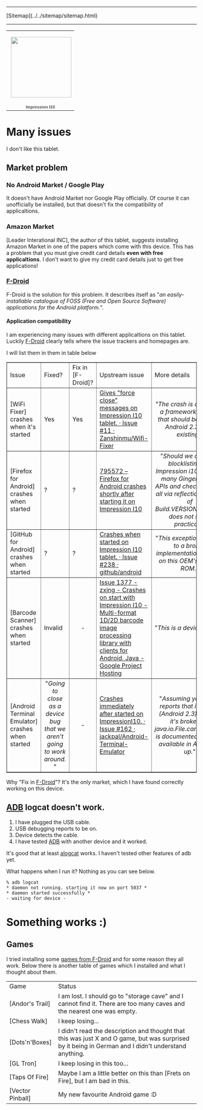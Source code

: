 <!DOCTYPE html>
<html>
<head>
<meta name="description" content="My experience with Impression I10 tablet." />
<meta name="keywords" content="Impression,I10,bugs,problems,issues," />
<meta name="author" content="Mika Suomalainen" />
<meta charset="UTF-8" />
<link rel="canonical" href="http://mkaysi.github.com/articles/complaining/ImpressionI10.html">
<title>Impression I10</title>
<link rel="stylesheet" type="text/css" href="../../tyyli.css" />
</head>
<body>
<hr/>
[Sitemap](../../sitemap/sitemap.html)
<hr/>

<table style="width:194px;"><tr><td align="center" style="height:194px;background:url(https://picasaweb.google.com/s/c/transparent_album_background.gif) no-repeat left"><a href="https://picasaweb.google.com/113787158024729598288/ImpressionI10?authuser=0&feat=embedwebsite"><img src="https://lh5.googleusercontent.com/-hObrpRJKAbk/UGq9u9iYYzE/AAAAAAAABNI/tl9JR-zlGxI/s160-c/ImpressionI10.jpg" width="160" height="160" style="margin:1px 0 0 4px;"></a></td></tr><tr><td style="text-align:center;font-family:arial,sans-serif;font-size:11px"><a href="https://picasaweb.google.com/113787158024729598288/ImpressionI10?authuser=0&feat=embedwebsite" style="color:#4D4D4D;font-weight:bold;text-decoration:none;">Impression I10</a></td></tr></table>

# Many issues

I don't like this tablet. 

## Market problem

### No Android Market / Google Play

It doesn't have Android Market nor Google Play officially. Of course it can unofficially be installed, but that doesn't fix the compatibility of applicaltions.

### Amazon Market

[Leader Interational INC], the author of this tablet, suggests installing Amazon Market in one of the papers which come with this device. This has a problem that you must give credit card details <strong>even with free applicaltions</strong>. I don't want to give my credit card details just to get free applications!

[Leader International INC]:http://www.leaderinternationalinc.com/

### [F-Droid]

F-Droid is the solution for this problem. It describes itself as "<em>an easily-installable catalogue of FOSS (Free and Open Source Software) applications for the Android platform.</em>".

#### Application compatibility

I am experiencing many issues with different applicaltions on this tablet. Luckily [F-Droid] clearly tells where the issue trackers and homepages are.

I will list them in them in table below

<table border=1>
	<tr>
		<td>Issue</td>
		<td>Fixed?</td>
		<td>Fix in [F-Droid]?</td>
		<td>Upstream issue</td>
		<td>More details</td>
	</tr>
	<tr>
		<td>[WiFi Fixer] crashes when it's started</td>
		<td>Yes</td>
		<td>Yes</td>
		<td><a href="https://github.com/Zanshinmu/Wifi-Fixer/issues/11" >Gives "force close" messages on Impression I10 tablet. · Issue #11 · Zanshinmu/Wifi-Fixer</a></td>
		<td><center><em>"The crash is caused by a framework method that should  be there in Android
2.3.x not existing.</em>"</center></td>
	</tr>
	<tr>
		<td>[Firefox for Android] crashes when started</td>
		<td>?</td>
		<td>?</td>
		<td><a href="https://bugzilla.mozilla.org/show_bug.cgi?id=795572" >795572 – Firefox for Android crashes shortly after starting it on Impression I10</a></td>
		<td><center>"<em>Should we consider blocklisting the Impression i10? We use many Gingerbread+ APIs and checking them all via reflection instead of Build.VERSION.SDK_INT does not seem practical.
</em>"</center></td>
	</tr>
	<tr>
		<td>[GitHub for Android] crashes when started</td>
		<td>?</td>
		<td>?</td>
		<td><a href="https://github.com/github/android/issues/238" >Crashes when started on Impression I10 tablet. · Issue #238 · github/android</a></td>
		<td><center>"<em>This exception:</em>""<em>is due to a broken implementation of Java on this OEM's custom ROM.</em>"</center></td>
	</tr>
		<tr>
		<td>[Barcode Scanner] crashes when started</td>
		<td>Invalid</td>
		<td><center>-</center></td>
		<td><a href="https://code.google.com/p/zxing/issues/detail?id=1377" >Issue 1377 - zxing - Crashes on start with Impression I10 - Multi-format 1D/2D barcode image processing library with clients for Android, Java - Google Project Hosting</a></td>
		<td>"<em>This is a device bug...</em>"</td>
	</tr>
	<tr>
		<td>[Android Terminal Emulator] crashes when started</td>
		<td><center>"<em>Going to close as a device bug that we aren't going to work around.
</em>"</td>
		<td><center>-</center></td>
		<td><a href="https://github.com/jackpal/Android-Terminal-Emulator/issues/162" >Crashes immediately after started on ImpressionI10. · Issue #162 · jackpal/Android-Terminal-Emulator</a></td>
		<td><center>"<em>Assuming your ROM reports that it's API 9 (Android 2.3) or later, it's broken -- java.io.File.canExecute() is documented as being available in API 9 and up.</em>"</center></td>
	</tr>
</table>

Why "Fix in [F-Droid]"? It's the only market, which I have found correctly working on this device.

## [ADB] logcat doesn't work.

1. I have plugged the USB cable.
2. USB debugging reports to be on.
3. Device detects the cable.
4. I have tested [ADB] with another device and it worked.

It's good that at least [alogcat] works. I haven't tested other features of adb yet.

What happens when I run it? Nothing as you can see below.

```
% adb logcat
* daemon not running. starting it now on port 5037 *
* daemon started successfully *
- waiting for device -
```

# Something works :)

## Games

I tried installing some [games from F-Droid] and for some reason they all work. Below there is another table of games which I installed and what I thought about them.

<table>
	<tr>
		<td>Game</td>
		<td>Status</td>
	</tr>
	<tr>
		<td>[Andor's Trail]</td>
		<td>I am lost. I should go to "storage cave" and I cannot find it. There are too many caves and the nearest one was empty.</td>
	</tr>
	<tr>
		<td>[Chess Walk]</td>
		<td>I keep losing...</td>
	</tr>
	<tr>
		<td>[Dots'n'Boxes]</td>
		<td>I didn't read the description and thought that this was just X and O game, but was surprised by it being in German and I didn't understand anything.</td>
	</tr>
		<tr>
		<td>[GL Tron]</td>
		<td>I keep losing in this too...</td>
	</tr>
	</tr>
		<tr>
		<td>[Taps Of Fire]</td>
		<td>Maybe I am a little better on this than [Frets on Fire], but I am bad in this.</td>
	</tr>
		</tr>
		<tr>
		<td>[Vector Pinball]</td>
		<td>My new favourite Android game :D</td>
	</tr>
</table>


[Leader International INC]:http://www.leaderinternationalinc.com/
[F-Droid]:https://f-droid.org/
[ADB]:https://developer.android.com/tools/help/adb.html
[alogcat]:https://code.google.com/p/alogcat/
[WiFi Fixer]:https://wififixer.wordpress.com/
[Firefox for Android]:https://wiki.mozilla.org/Mobile/Platforms/Android
[GitHub for Android]:https://github.com/github/android
[Barcode Scanner]:https://code.google.com/p/zxing/
[games from F-Droid]:http://f-droid.org/repository/browse/?page_id=0&fdpage=1&fdcategory=Games
[Andor's Trail]:http://f-droid.org/repository/browse/?fdcategory=Games&fdid=com.gpl.rpg.AndorsTrail&fdpage=1
[Chess Walk]:http://f-droid.org/repository/browse/?fdcategory=Games&fdid=cz.hejl.chesswalk&fdpage=1
[Dots'n'Boxes]:http://f-droid.org/repository/browse/?fdcategory=Games&fdid=de.stefan_oltmann.kaesekaestchen&fdpage=1
[GL Tron]:http://f-droid.org/repository/browse/?fdcategory=Games&fdid=com.glTron&fdpage=1
[Taps Of Fire]:http://f-droid.org/repository/browse/?fdcategory=Games&fdid=org.tof&fdpage=2
[Frets On Fire]:http://fretsonfire.sourceforge.net/
[Vector Pinball]:http://f-droid.org/repository/browse/?fdcategory=Games&fdid=com.dozingcatsoftware.bouncy&fdpage=2
[Android Terminal Emulator]:http://f-droid.org/repository/browse/?fdfilter=terminal&fdid=jackpal.androidterm&fdpage=1
